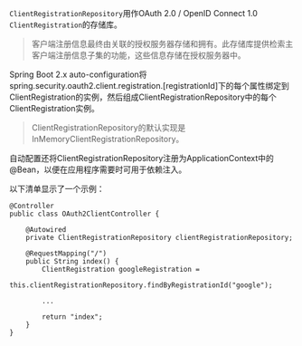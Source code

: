 `ClientRegistrationRepository`用作OAuth 2.0 / OpenID Connect 1.0 `ClientRegistration`的存储库。

> 客户端注册信息最终由关联的授权服务器存储和拥有。此存储库提供检索主客户端注册信息子集的功能，这些信息存储在授权服务器中。

Spring Boot 2.x auto-configuration将spring.security.oauth2.client.registration.\[registrationId\]下的每个属性绑定到ClientRegistration的实例，然后组成ClientRegistrationRepository中的每个ClientRegistration实例。

> ClientRegistrationRepository的默认实现是InMemoryClientRegistrationRepository。

自动配置还将ClientRegistrationRepository注册为ApplicationContext中的@Bean，以便在应用程序需要时可用于依赖注入。

以下清单显示了一个示例：

```
@Controller
public class OAuth2ClientController {

    @Autowired
    private ClientRegistrationRepository clientRegistrationRepository;

    @RequestMapping("/")
    public String index() {
        ClientRegistration googleRegistration =
            this.clientRegistrationRepository.findByRegistrationId("google");

        ...

        return "index";
    }
}
```





